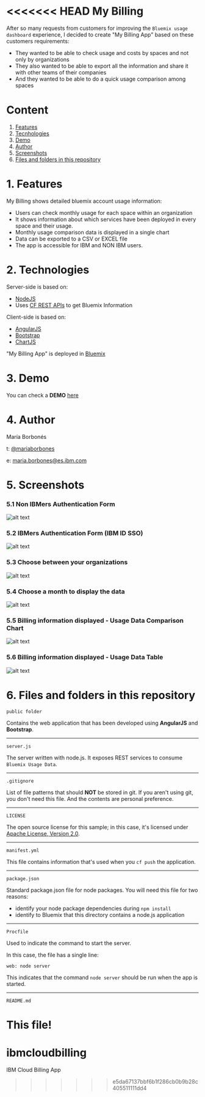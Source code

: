 <<<<<<< HEAD
My Billing
================================================================================

After so many requests from customers for improving the `Bluemix usage dashboard` experience, I decided to create "My Billing App" based on these customers requirements:


* They wanted to be able to check usage and costs by spaces and not only by organizations
* They also wanted to be able to export all the information and share it with other teams of their companies
* And they wanted to be able to do a quick usage comparison among spaces

# Content
 1. [Features](https://github.ibm.com/maria-borbones/mybilling#1-features)
 2. [Tecnhologies](https://github.ibm.com/maria-borbones/mybilling#2-technologies)
 3. [Demo](https://github.ibm.com/maria-borbones/mybilling#3-demo)
 4. [Author](https://github.ibm.com/maria-borbones/mybilling#4-author)
 5. [Screenshots](https://github.ibm.com/maria-borbones/mybilling#5-screenshots)
 6. [Files and folders in this repository](https://github.ibm.com/maria-borbones/mybilling#6-files-and-folders-in-this-repository)


# 1. Features

My Billing shows detailed bluemix account usage information:

* Users can check monthly usage for each space within an organization
* It shows information about which services have been deployed in every space and their usage.
* Monthly usage comparison data is displayed in a single chart
* Data can be exported to a CSV or EXCEL file
* The app is accessible for IBM and NON IBM users.

# 2. Technologies

Server-side is based on:

* [NodeJS](https://nodejs.org/es/)
* Uses [CF REST APIs](http://apidocs.cloudfoundry.org/258/) to get Bluemix Information

Client-side is based on:

* [AngularJS](https://angularjs.org/)
* [Bootstrap](http://getbootstrap.com/)
* [ChartJS](http://www.chartjs.org/) 

"My Billing App" is deployed in [Bluemix](http://bluemix.net)

# 3. Demo

You can check a **DEMO** [here](https://mybilling.mybluemix.net)

# 4. Author
María Borbonés

t: [@mariaborbones](http://twitter.com/mariaborbones)

e: <maria.borbones@es.ibm.com>


# 5. Screenshots
### 5.1 Non IBMers Authentication Form


![alt text](https://media.github.ibm.com/user/42357/files/27ff8e7c-9e2d-11e7-88ad-1afba430794f)

### 5.2 IBMers Authentication Form (IBM ID SSO)


![alt text](https://media.github.ibm.com/user/42357/files/2732f09c-9e2d-11e7-8c86-f33913766aae)

### 5.3 Choose between your organizations

![alt text](https://media.github.ibm.com/user/42357/files/27aece6a-9e2d-11e7-8e9a-780687d214dc)


### 5.4 Choose a month to display the data


![alt text](https://media.github.ibm.com/user/42357/files/28f3b4c0-9e2d-11e7-89a1-ad1a364f77b8)


### 5.5 Billing information displayed - Usage Data Comparison Chart

![alt text](https://media.github.ibm.com/user/42357/files/28746ae4-9e2d-11e7-9260-7f043f63c868)


### 5.6 Billing information displayed - Usage Data Table


![alt text](https://media.github.ibm.com/user/42357/files/296f6eb2-9e2d-11e7-8f59-21e359c773f9)


# 6. Files and folders in this repository

`public folder`

Contains the web application that has been developed using **AngularJS** and **Bootstrap**.

---

`server.js`

The server written with node.js. It exposes REST services to consume `Bluemix Usage Data`.

---

`.gitignore`

List of file patterns that should **NOT** be stored in git.  If you aren't using
git, you don't need this file.  And the contents are personal preference.

---

`LICENSE`

The open source license for this sample; in this case, it's licensed under
[Apache License, Version 2.0](http://www.apache.org/licenses/LICENSE-2.0).

---

`manifest.yml`

This file contains information that's used when you `cf push` the application.

---

`package.json`

Standard package.json file for node packages.  You will need this file for two
reasons:

* identify your node package dependencies during `npm install`
* identify to Bluemix that this directory contains a node.js application

---

`Procfile`

Used to indicate the command to start the server.

In this case, the file has a single line:

    web: node server

This indicates that the command `node server` should be run when the app is
started.

---

`README.md`

This file!
=======
# ibmcloudbilling
IBM Cloud Billing App
>>>>>>> e5da67137bbf6b1f286cb0b9b28c405511111dd4
